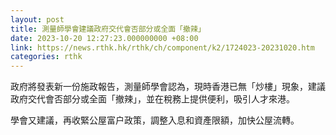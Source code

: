 ```yaml
---
layout: post
title: 測量師學會建議政府交代會否部分或全面「撤辣」
date: 2023-10-20 12:27:23.000000000 +08:00
link: https://news.rthk.hk/rthk/ch/component/k2/1724023-20231020.htm
categories: rthk
---
```


政府將發表新一份施政報告，測量師學會認為，現時香港已無「炒樓」現象，建議政府交代會否部分或全面「撤辣」，並在稅務上提供便利，吸引人才來港。

學會又建議，再收緊公屋富户政策，調整入息和資產限額，加快公屋流轉。
